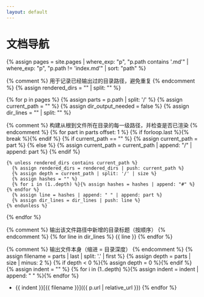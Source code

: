 ```yaml
---
layout: default
---
```


# 文档导航

{% assign pages = site.pages | where_exp: "p", "p.path contains '.md'" | where_exp: "p", "p.path != 'index.md'" | sort: "path" %}

{% comment %}
  用于记录已经输出过的目录路径，避免重复
{% endcomment %}
{% assign rendered_dirs = "" | split: "" %}

{% for p in pages %}
  {% assign parts = p.path | split: '/' %}
  {% assign current_path = "" %}
  {% assign dir_output_needed = false %}
  {% assign dir_lines = "" | split: "" %}

  {% comment %}
    构建从根到文件所在目录的每一级路径，并检查是否已渲染
  {% endcomment %}
  {% for part in parts offset: 1 %}
    {% if forloop.last %}{% break %}{% endif %}
    {% if current_path == "" %}
      {% assign current_path = part %}
    {% else %}
      {% assign current_path = current_path | append: "/" | append: part %}
    {% endif %}

    {% unless rendered_dirs contains current_path %}
      {% assign rendered_dirs = rendered_dirs | push: current_path %}
      {% assign depth = current_path | split: '/' | size %}
      {% assign hashes = "" %}
      {% for i in (1..depth) %}{% assign hashes = hashes | append: "#" %}{% endfor %}
      {% assign line = hashes | append: " " | append: part %}
      {% assign dir_lines = dir_lines | push: line %}
    {% endunless %}
  {% endfor %}

  {% comment %}
    输出该文件路径中新增的目录标题（按顺序）
  {% endcomment %}
  {% for line in dir_lines %}
{{ line }}
  {% endfor %}

  {% comment %}
    输出文件本身（缩进 = 目录深度）
  {% endcomment %}
  {% assign filename = parts | last | split: '.' | first %}
  {% assign depth = parts | size | minus: 2 %}
  {% if depth < 0 %}{% assign depth = 0 %}{% endif %}
  {% assign indent = "" %}
  {% for i in (1..depth) %}{% assign indent = indent | append: "  " %}{% endfor %}
- {{ indent }}[{{ filename }}]({{ p.url | relative_url }})
{% endfor %}
